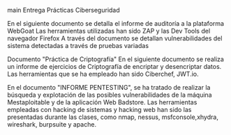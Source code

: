 
 main
Entrega Prácticas Ciberseguridad

En el siguiente documento se detalla el informe de auditoría a la  plataforma WebGoat
Las herramientas utilizadas han sido ZAP y las Dev Tools del navegador Firefox
A través del documento se detallan vulnerabilidades del sistema detectadas a través de pruebas variadas 


Documento "Práctica de Criptografía"
En el siguiente documento se realiza un informe de ejercicios de Criptografía de encriptar y desencriptar datos.
Las herramientas que se ha empleado han sido Ciberchef, JWT.io.



En el documento "INFORME PENTESTING", se ha tratado de realizar la búsqueda y explotación de las posibles vulnerabilidades de la máquina Mestaploitable y de la aplicación Web Badstore. Las herramientas empleadas con  hacking de sistemas y hacking web han sido las presentadas durante las clases, como nmap, nessus, msfconsole,xhydra, wireshark, burpsuite y apache.


